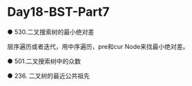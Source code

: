 # Day18-BST-Part7
● 530.二叉搜索树的最小绝对差 

层序遍历或者迭代，用中序遍历，pre和cur Node来找最小绝对差。

● 501.二叉搜索树中的众数 


● 236. 二叉树的最近公共祖先  
